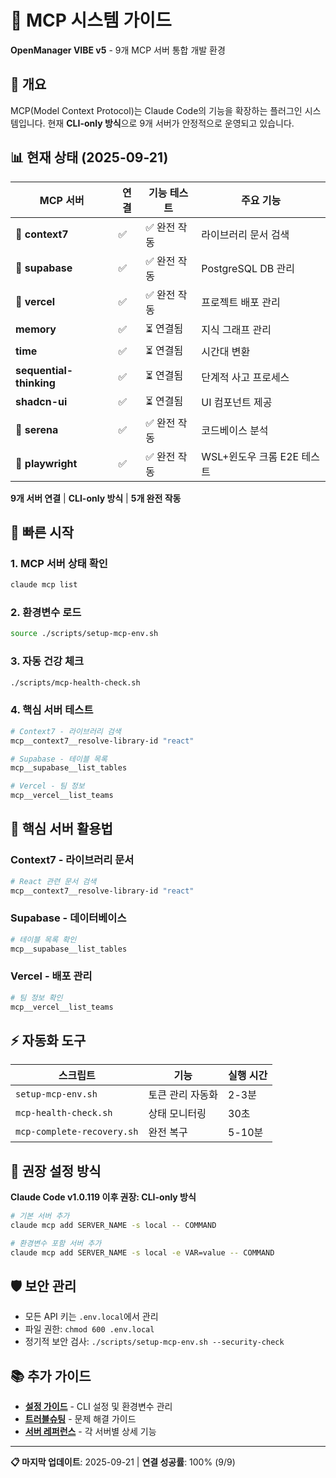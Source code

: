 # 🔌 MCP 시스템 가이드

**OpenManager VIBE v5** - 9개 MCP 서버 통합 개발 환경

## 🎯 개요

MCP(Model Context Protocol)는 Claude Code의 기능을 확장하는 플러그인 시스템입니다.
현재 **CLI-only 방식**으로 9개 서버가 안정적으로 운영되고 있습니다.

## 📊 현재 상태 (2025-09-21)

| MCP 서버 | 연결 | 기능 테스트 | 주요 기능 |
|----------|------|-------------|----------|
| **🎉 context7** | ✅ | ✅ 완전 작동 | 라이브러리 문서 검색 |
| **🎉 supabase** | ✅ | ✅ 완전 작동 | PostgreSQL DB 관리 |
| **🎉 vercel** | ✅ | ✅ 완전 작동 | 프로젝트 배포 관리 |
| **memory** | ✅ | ⏳ 연결됨 | 지식 그래프 관리 |
| **time** | ✅ | ⏳ 연결됨 | 시간대 변환 |
| **sequential-thinking** | ✅ | ⏳ 연결됨 | 단계적 사고 프로세스 |
| **shadcn-ui** | ✅ | ⏳ 연결됨 | UI 컴포넌트 제공 |
| **🎉 serena** | ✅ | ✅ 완전 작동 | 코드베이스 분석 |
| **🎉 playwright** | ✅ | ✅ 완전 작동 | WSL+윈도우 크롬 E2E 테스트 |

**9개 서버 연결** | **CLI-only 방식** | **5개 완전 작동**

## 🚀 빠른 시작

### 1. MCP 서버 상태 확인
```bash
claude mcp list
```

### 2. 환경변수 로드
```bash
source ./scripts/setup-mcp-env.sh
```

### 3. 자동 건강 체크
```bash
./scripts/mcp-health-check.sh
```

### 4. 핵심 서버 테스트
```bash
# Context7 - 라이브러리 검색
mcp__context7__resolve-library-id "react"

# Supabase - 테이블 목록
mcp__supabase__list_tables

# Vercel - 팀 정보
mcp__vercel__list_teams
```

## 🔧 핵심 서버 활용법

### Context7 - 라이브러리 문서
```bash
# React 관련 문서 검색
mcp__context7__resolve-library-id "react"
```

### Supabase - 데이터베이스
```bash
# 테이블 목록 확인
mcp__supabase__list_tables
```

### Vercel - 배포 관리
```bash
# 팀 정보 확인
mcp__vercel__list_teams
```

## ⚡ 자동화 도구

| 스크립트 | 기능 | 실행 시간 |
|----------|------|----------|
| `setup-mcp-env.sh` | 토큰 관리 자동화 | 2-3분 |
| `mcp-health-check.sh` | 상태 모니터링 | 30초 |
| `mcp-complete-recovery.sh` | 완전 복구 | 5-10분 |

## 🎯 권장 설정 방식

**Claude Code v1.0.119 이후 권장: CLI-only 방식**

```bash
# 기본 서버 추가
claude mcp add SERVER_NAME -s local -- COMMAND

# 환경변수 포함 서버 추가
claude mcp add SERVER_NAME -s local -e VAR=value -- COMMAND
```

## 🛡️ 보안 관리

- 모든 API 키는 `.env.local`에서 관리
- 파일 권한: `chmod 600 .env.local`
- 정기적 보안 검사: `./scripts/setup-mcp-env.sh --security-check`

## 📚 추가 가이드

- **[설정 가이드](setup-guide.md)** - CLI 설정 및 환경변수 관리
- **[트러블슈팅](setup-guide.md#5%EF%B8%8F%E2%83%A3-mcp-%ED%8A%B8%EB%9F%AC%EB%B8%94%EC%8A%88%ED%8C%85-%EA%B0%80%EC%9D%B4%EB%93%9C)** - 문제 해결 가이드
- **[서버 레퍼런스](servers.md)** - 각 서버별 상세 기능

---

**📋 마지막 업데이트**: 2025-09-21 | **연결 성공률**: 100% (9/9)